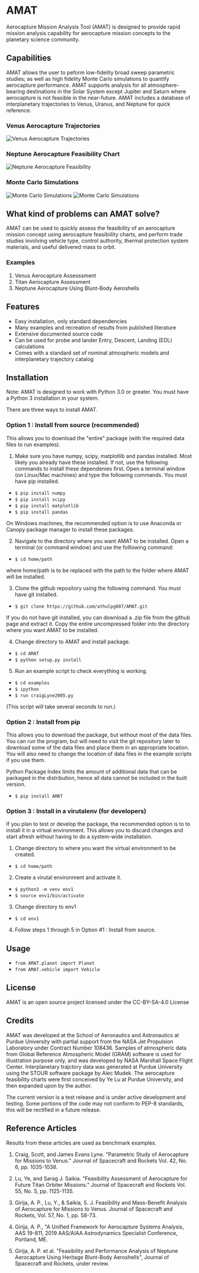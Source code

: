 # AMAT

Aerocapture Mission Analysis Tool (AMAT) is designed to provide rapid mission analysis capability for aerocapture mission concepts to the planetary science community. 

## Capabilities

AMAT allows the user to peform low-fidelity broad sweep parametric studies; as well as high fidelity Monte Carlo simulations to quantify aerocapture performance. AMAT supports analysis for all atmosphere-bearing destinations in the Solar System except Jupiter and Saturn where aerocapture is not feasible in the near-future. AMAT includes a database of interplanetary trajectories to Venus, Uranus, and Neptune for quick reference.

### Venus Aerocapture Trajectories
![Venus Aerocapture Trajectories](https://raw.githubusercontent.com/athulpg007/AMAT/master/plots/craig-lyne-altitude.png)
### Neptune Aerocapture Feasibility Chart
![Neptune Aerocapture Feasibility](https://raw.githubusercontent.com/athulpg007/AMAT/master/plots/girijaSaikia2019b.png)
### Monte Carlo Simulations
![Monte Carlo Simulations](https://raw.githubusercontent.com/athulpg007/AMAT/master/plots/girijaSaikia2020b-fig-13-N5000.png)
![Monte Carlo Simulations](https://raw.githubusercontent.com/athulpg007/AMAT/master/plots/girijaSaikia2020b-apo-histogram-N5000.png)


## What kind of problems can AMAT solve?

AMAT can be used to quickly assess the feasibility of an aerocapture mission concept using aerocapture feasibiility charts, and perform trade studies involving vehicle type, control authority, thermal protection system materials, and useful delivered mass to orbit.

### Examples

1. Venus Aerocapture Assesssment
2. Titan Aerocapture Assessment
3. Neptune Aerocapture Using Blunt-Body Aeroshells

## Features

* Easy installation, only standard dependencies
* Many examples and recreation of results from published literature
* Extensive documented source code
* Can be used for probe and lander Entry, Descent, Landing (EDL) calculations
* Comes with a standard set of nominal atmospheric models and interplanetary trajectory catalog

## Installation 

Note: AMAT is designed to work with Python 3.0 or greater. You must have a Python 3 installation in your system.

There are three ways to install AMAT. 

### Option 1 : Install from source (recommended)

This allows you to download the "entire" package (with the required data files to run examples).

1. Make sure you have numpy, scipy, matplotlib and pandas installed. Most likely you already have these installed. If not, use the following commands to install these dependenies first. Open a terminal window (on Linux/Mac machines) and type the following commands. You must have pip installed.

  * ``` $ pip install numpy ``` 
  * ``` $ pip install scipy ```
  * ``` $ pip install matplotlib ```
  * ``` $ pip install pandas ```

On Windows machines, the recommended option is to use Anaconda or Canopy package manager to install these packages.

2. Navigate to the directory where you want AMAT to be installed. Open a terminal (or command window) and use the folllowing command:

  * ``` $ cd home/path ```

where home/path is to be replaced with the path to the folder where AMAT will be installed. 

3. Clone the github repository using the following command. You must have git installed.

  * ```$ git clone https://github.com/athulpg007/AMAT.git```

If you do not have git installed, you can download a .zip file from the github page and extract it. Copy the entire uncompressed folder into the directory where you want AMAT to be installed.

4. Change directory to AMAT and install package.

  * ```$ cd AMAT```
  * ```$ python setup.py install```

5. Run an example script to check everything is working.

  * ```$ cd examples```
  * ```$ ipython```
  * ```$ run craigLyne2005.py```

(This script will take several seconds to run.)

### Option 2 : Install from pip

This allows you to download the package, but without most of the data files. You can run the program, but will need to visit the git repository later to download some of the data files and place them in an appropriate location. You will also need to change the location of data files in the example scripts if you use them.

Python Package Index limits the amount of additional data that can be packaged in the distribution, hence all data cannot be included in the built version.

  * ```$ pip install AMAT```

### Option 3 : Install in a virutalenv (for developers)

If you plan to test or develop the package, the recommended option is to to install it in a virtual environment. This allows you to discard changes and start afresh without having to do a system-wide installation.

1. Change directory to where you want the virtual environment to be created.

  * ```$ cd home/path```

2. Create a virutal environment and activate it.

  * ```$ python3 -m venv env1```
  * ```$ source env1/bin/activate```

3. Change directory to env1

  * ```$ cd env1```

4. Follow steps 1 through 5 in Option #1 : Install from source.


## Usage

  * ```from AMAT.planet import Planet```
  * ```from AMAT.vehicle import Vehicle```

## License
AMAT is an open source project licensed under the CC-BY-SA-4.0 License

## Credits
AMAT was developed at the School of Aeronautics and Astronautics at Purdue University with partial support from the NASA Jet Propulsion Laboratory under Contract Number 108436. Samples of atmospheric data from Global Reference Atmospheric Model (GRAM) software is used for illustration purpose only, and was developed by NASA Marshall Space Flight Center. Interplanetary trajctory data was generated at Purdue University using the STOUR software package by Alec Mudek. The aerocapture feasibility charts were first conceived by Ye Lu at Purdue University, and then expanded upon by the author. 

The current version is a test release and is under active development and testing. Some portions of the code may not conform to PEP-8 standards, this will be rectified in a future release.

## Reference Articles

Results from these articles are used as benchmark examples.

1. Craig, Scott, and James Evans Lyne. "Parametric Study of Aerocapture for Missions to Venus." Journal of Spacecraft and Rockets Vol. 42, No. 6, pp. 1035-1038.

2. Lu, Ye, and Sarag J. Saikia. "Feasibility Assessment of Aerocapture for Future Titan Orbiter Missions." Journal of Spacecraft and Rockets Vol. 55, No. 5, pp. 1125-1135.

3. Girija, A. P., Lu, Y., & Saikia, S. J. Feasibility and Mass-Benefit Analysis of Aerocapture for Missions to Venus. Journal of Spacecraft and Rockets, Vol. 57, No. 1, pp. 58-73.

4. Girija, A. P., "A Unified Framework for Aerocapture Systems Analysis, AAS 19-811, 2019 AAS/AIAA Astrodynamics Specialist Conference, Portland, ME.

5. Girija, A. P. et al. "Feasibility and Performance Analysis of Neptune
Aerocapture Using Heritage Blunt-Body Aeroshells", Journal of Spacecraft and Rockets, under review.